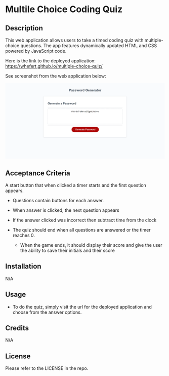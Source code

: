 # Multile Choice Coding Quiz

## Description

This web application allows users to take a timed coding quiz with multiple-choice questions. The app features dynamically updated HTML and CSS powered by JavaScript code.

Here is the link to the deployed application: https://whefert.github.io/multiple-choice-quiz/

See screenshot from the web application below:

![Password Generator App Screenshot](https://github.com/Whefert/password-generator/blob/main/Password%20Generator%20Screenshot.png)

## Acceptance Criteria

A start button that when clicked a timer starts and the first question appears.

- Questions contain buttons for each answer.
- When answer is clicked, the next question appears
- If the answer clicked was incorrect then subtract time from the clock

- The quiz should end when all questions are answered or the timer reaches 0.

  - When the game ends, it should display their score and give the user the ability to save their initials and their score

## Installation

N/A

## Usage

- To do the quiz, simply visit the url for the deployed application and choose from the answer options.

## Credits

N/A

## License

Please refer to the LICENSE in the repo.
